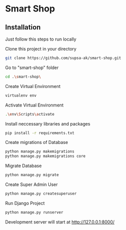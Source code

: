 
# Smart Shop
## Installation
Just follow this steps to run locally

Clone this project in your directory

```bash
git clone https://github.com/supsa-ak/smart-shop.git
```
    
Go to "smart-shop" folder
```bash
cd .\smart-shop\
```

Create Virtual Environment
```bash
virtualenv env
```

Activate Virtual Environment
```bash
.\env\Scripts\activate
```

Install neccessary libraries and packages
```bash
pip install -r requirements.txt
```

Create migrations of Database
```bash
python manage.py makemigrations
python manage.py makemigrations core
```

Migrate Database
```bash
python manage.py migrate
```

Create Super Admin User
```bash
python manage.py createsuperuser
```

Run Django Project
```bash
python manage.py runserver
```



Development server will start at http://127.0.0.1:8000/
